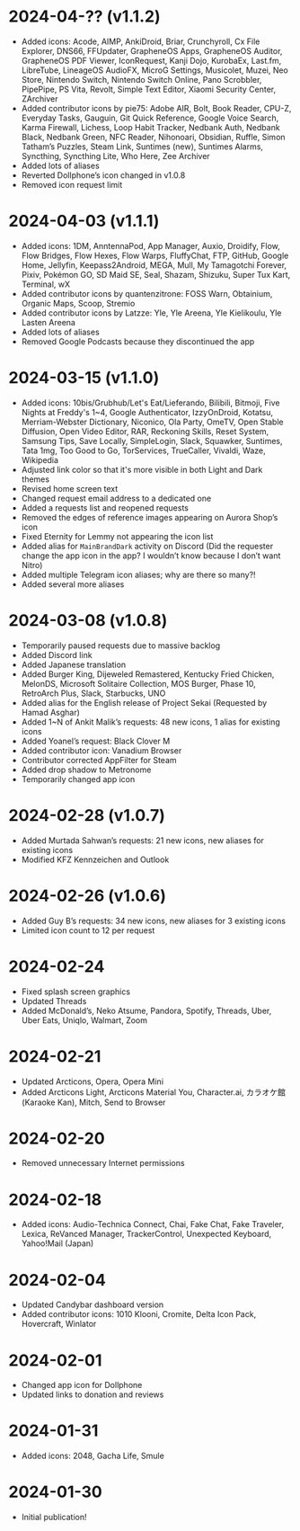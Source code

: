 # 2024-04-?? (v1.1.2)
- Added icons: Acode, AIMP, AnkiDroid, Briar, Crunchyroll, Cx File Explorer, DNS66, FFUpdater, GrapheneOS Apps, GrapheneOS Auditor, GrapheneOS PDF Viewer, IconRequest, Kanji Dojo, KurobaEx, Last.fm, LibreTube, LineageOS AudioFX, MicroG Settings, Musicolet, Muzei, Neo Store, Nintendo Switch, Nintendo Switch Online, Pano Scrobbler, PipePipe, PS Vita, Revolt, Simple Text Editor, Xiaomi Security Center, ZArchiver
- Added contributor icons by pie75: Adobe AIR, Bolt, Book Reader, CPU-Z, Everyday Tasks, Gauguin, Git Quick Reference, Google Voice Search, Karma Firewall, Lichess, Loop Habit Tracker, Nedbank Auth, Nedbank Black, Nedbank Green, NFC Reader, Nihonoari, Obsidian, Ruffle, Simon Tatham’s Puzzles, Steam Link, Suntimes (new), Suntimes Alarms, Syncthing, Syncthing Lite, Who Here, Zee Archiver
- Added lots of aliases
- Reverted Dollphone’s icon changed in v1.0.8
- Removed icon request limit

# 2024-04-03 (v1.1.1)
- Added icons: 1DM, AnntennaPod, App Manager, Auxio, Droidify, Flow, Flow Bridges, Flow Hexes, Flow Warps, FluffyChat, FTP, GitHub, Google Home, Jellyfin, Keepass2Android, MEGA, Mull, My Tamagotchi Forever, Pixiv, Pokémon GO, SD Maid SE, Seal, Shazam, Shizuku, Super Tux Kart, Terminal, wX
- Added contributor icons by quantenzitrone: FOSS Warn, Obtainium, Organic Maps, Scoop, Stremio
- Added contributor icons by Latzze: Yle, Yle Areena, Yle Kielikoulu, Yle Lasten Areena
- Added lots of aliases
- Removed Google Podcasts because they discontinued the app

# 2024-03-15 (v1.1.0)
- Added icons: 10bis/Grubhub/Let's Eat/Lieferando, Bilibili, Bitmoji, Five Nights at Freddy's 1~4, Google Authenticator, IzzyOnDroid, Kotatsu, Merriam-Webster Dictionary, Niconico, Ola Party, OmeTV, Open Stable Diffusion, Open Video Editor, RAR, Reckoning Skills, Reset System, Samsung Tips, Save Locally, SimpleLogin, Slack, Squawker, Suntimes, Tata 1mg, Too Good to Go, TorServices, TrueCaller, Vivaldi, Waze, Wikipedia
- Adjusted link color so that it's more visible in both Light and Dark themes
- Revised home screen text
- Changed request email address to a dedicated one
- Added a requests list and reopened requests
- Removed the edges of reference images appearing on Aurora Shop’s icon
- Fixed Eternity for Lemmy not appearing the icon list
- Added alias for `MainBrandDark` activity on Discord (Did the requester change the app icon in the app? I wouldn’t know because I don’t want Nitro)
- Added multiple Telegram icon aliases; why are there so many?!
- Added several more aliases

# 2024-03-08 (v1.0.8)
- Temporarily paused requests due to massive backlog
- Added Discord link
- Added Japanese translation
- Added Burger King, Dijeweled Remastered, Kentucky Fried Chicken, MelonDS, Microsoft Solitaire Collection, MOS Burger, Phase 10, RetroArch Plus, Slack, Starbucks, UNO
- Added alias for the English release of Project Sekai (Requested by Hamad Asghar)
- Added 1~N of Ankit Malik’s requests: 48 new icons, 1 alias for existing icons
- Added Yoanel’s request: Black Clover M
- Added contributor icon: Vanadium Browser
- Contributor corrected AppFilter for Steam
- Added drop shadow to Metronome
- Temporarily changed app icon

# 2024-02-28 (v1.0.7)
- Added Murtada Sahwan’s requests: 21 new icons, new aliases for existing icons
- Modified KFZ Kennzeichen and Outlook

# 2024-02-26 (v1.0.6)
- Added Guy B’s requests: 34 new icons, new aliases for 3 existing icons
- Limited icon count to 12 per request

# 2024-02-24
- Fixed splash screen graphics
- Updated Threads
- Added McDonald’s, Neko Atsume, Pandora, Spotify, Threads, Uber, Uber Eats, Uniqlo, Walmart, Zoom

# 2024-02-21
- Updated Arcticons, Opera, Opera Mini
- Added Arcticons Light, Arcticons Material You, Character.ai, カラオケ館 (Karaoke Kan), Mitch, Send to Browser

# 2024-02-20
- Removed unnecessary Internet permissions

# 2024-02-18
- Added icons: Audio-Technica Connect, Chai, Fake Chat, Fake Traveler, Lexica, ReVanced Manager, TrackerControl, Unexpected Keyboard, Yahoo!Mail (Japan)

# 2024-02-04
- Updated Candybar dashboard version
- Added contributor icons: 1010 Klooni, Cromite, Delta Icon Pack, Hovercraft, Winlator

# 2024-02-01
- Changed app icon for Dollphone
- Updated links to donation and reviews

# 2024-01-31
- Added icons: 2048, Gacha Life, Smule

# 2024-01-30
- Initial publication!